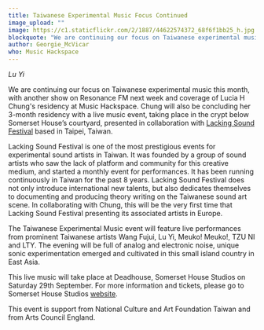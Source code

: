 ```yaml
---
title: Taiwanese Experimental Music Focus Continued
image_upload: ""
image: https://c1.staticflickr.com/2/1887/44622574372_68f6f1bb25_h.jpg
blockquote: "We are continuing our focus on Taiwanese experimental music this month, with another show on Resonance FM next week and coverage of Lucia H Chung's residency at Music Hackspace. Chung will also be concluding her 3-month residency with a live music event, taking place in the crypt below Somerset House’s courtyard, presented in collaboration with Lacking Sound Festival. "
author: Georgie_McVicar
who: Music Hackspace
---
```

_Lu Yi_

We are continuing our focus on Taiwanese experimental music this month, with another show on Resonance FM next week and coverage of Lucia H Chung's residency at Music Hackspace. Chung will also be concluding her 3-month residency with a live music event, taking place in the crypt below Somerset House’s courtyard, presented in collaboration with [Lacking Sound Festival](https://www.facebook.com/LSF.Taiwan/) based in Taipei, Taiwan. 

Lacking Sound Festival is one of the most prestigious events for experimental sound artists in Taiwan. It was founded by a group of sound artists who saw the lack of platform and community for this creative medium, and started a monthly event for performances. It has been running continuously in Taiwan for the past 8 years. Lacking Sound Festival does not only introduce international new talents, but also dedicates themselves to documenting and producing theory writing on the Taiwanese sound art scene. In collaborating with Chung, this will be the very first time that Lacking Sound Festival presenting its associated artists in Europe.

The Taiwanese Experimental Music event will feature live performances from prominent Taiwanese artists Wang Fujui, Lu Yi, Meuko! Meuko!, TZU NI and LTY. The evening will be full of analog and electronic noise, unique sonic experimentation emerged and cultivated in this small island country in East Asia.

This live music will take place at Deadhouse, Somerset House Studios on Saturday 29th September. For more information and tickets, please go to Somerset House Studios [website](https://www.somersethouse.org.uk/whats-on/music-hackspace-presents-taiwanese-experimental-music).
 
This event is support from National Culture and Art Foundation Taiwan and from Arts Council England.